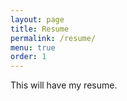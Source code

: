 ```yaml
---
layout: page
title: Resume
permalink: /resume/
menu: true
order: 1
---
```


This will have my resume.

